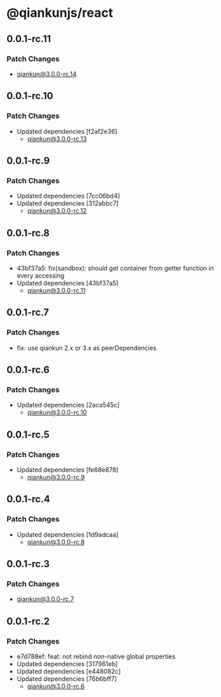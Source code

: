 # @qiankunjs/react

## 0.0.1-rc.11

### Patch Changes

- qiankun@3.0.0-rc.14

## 0.0.1-rc.10

### Patch Changes

- Updated dependencies [f2af2e36]
  - qiankun@3.0.0-rc.13

## 0.0.1-rc.9

### Patch Changes

- Updated dependencies [7cc06bd4]
- Updated dependencies [312abbc7]
  - qiankun@3.0.0-rc.12

## 0.0.1-rc.8

### Patch Changes

- 43bf37a5: fix(sandbox): should get container from getter function in every accessing
- Updated dependencies [43bf37a5]
  - qiankun@3.0.0-rc.11

## 0.0.1-rc.7

### Patch Changes

- fix: use qiankun 2.x or 3.x as peerDependencies

## 0.0.1-rc.6

### Patch Changes

- Updated dependencies [2aca545c]
  - qiankun@3.0.0-rc.10

## 0.0.1-rc.5

### Patch Changes

- Updated dependencies [fe68e878]
  - qiankun@3.0.0-rc.9

## 0.0.1-rc.4

### Patch Changes

- Updated dependencies [1d9adcaa]
  - qiankun@3.0.0-rc.8

## 0.0.1-rc.3

### Patch Changes

- qiankun@3.0.0-rc.7

## 0.0.1-rc.2

### Patch Changes

- e7d788ef: feat: not rebind non-native global properties
- Updated dependencies [317961eb]
- Updated dependencies [e448082c]
- Updated dependencies [76b6bff7]
  - qiankun@3.0.0-rc.6
